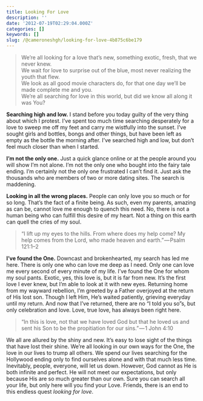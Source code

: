 ```yaml
---
title: Looking For Love
description: ''
date: '2012-07-19T02:29:04.000Z'
categories: []
keywords: []
slug: /@cameroneshgh/looking-for-love-4b875c6be179
---
```


> We’re all looking for a love that’s new, something exotic, fresh, that we never knew.  
> We wait for love to surprise out of the blue, most never realizing the youth that flew.  
> We look as all good movie characters do, for that one day we’ll be made complete me and you.  
> We’re all searching for love in this world, but did we know all along it was You?

**Searching high and low.** I stand before you today guilty of the very thing about which I protest. I’ve spent too much time searching desperately for a love to sweep me off my feet and carry me wistfully into the sunset. I’ve sought girls and bottles, bongs and other things, but have been left as empty as the bottle the morning after. I’ve searched high and low, but don’t feel much closer than when I started.

**I’m not the only one.** Just a quick glance online or at the people around you will show I’m not alone. I’m not the only one who bought into the fairy tale ending. I’m certainly not the only one frustrated I can’t find it. Just ask the thousands who are members of two or more dating sites. The search is maddening.

**Looking in all the wrong places.** People can only love you so much or for so long. That’s the fact of a finite being. As such, even my parents, amazing as can be, cannot love me enough to quench this need. No, there is not a human being who can fulfill this desire of my heart. Not a thing on this earth can quell the cries of my soul.

> “I lift up my eyes to the hills. From where does my help come? My help comes from the Lord, who made heaven and earth.” — Psalm 121:1–2

**I’ve found the One.** Downcast and brokenhearted, my search has led me here. There is only one who can love me deep as I need. Only one can love me every second of every minute of my life. I’ve found the One for whom my soul pants. Exotic, yes, this love is, but it is far from new. It’s the first love I ever knew, but I’m able to look at it with new eyes. Returning home from my wayward rebellion, I’m greeted by a Father overjoyed at the return of His lost son. Though I left Him, He’s waited patiently, grieving everyday until my return. And now that I’ve returned, there are no “I told you so”s, but only celebration and love. Love, true love, has always been right here.

> “In this is love, not that we have loved God but that he loved us and sent his Son to be the propitiation for our sins.” — 1 John 4:10

We all are allured by the shiny and new. It’s easy to lose sight of the things that have lost their shine. We’re all looking in our own ways for the One, the love in our lives to trump all others. We spend our lives searching for the Hollywood ending only to find ourselves alone and with that much less time. Inevitably, people, everyone, will let us down. However, God cannot as He is both infinite and perfect. He will not meet our expectations, but only because His are so much greater than our own. Sure you can search all your life, but only here will you find your Love. Friends, there is an end to this endless quest _looking for love_.